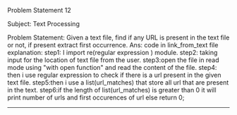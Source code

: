 Problem Statement 12

Subject: Text Processing

Problem Statement: Given a text file, find if any URL is present in the text file or not, if present extract first occurrence.
Ans: code in link_from_text file
explanation:
step1: I import re(regular expression ) module.
step2: taking input for the location of text file from the user.
step3:open the file in read mode using "with open function" and read the content of the file.
step4: then i use regular expression to check if there is a url present in the given text file.
step5:then i use a list(url_matches) that store all url that are present in the text.
step6:if the length of list(url_matches) is greater than 0 it will print number of urls and first occurences of url else return 0;

-----------------------------------------------------------------------


